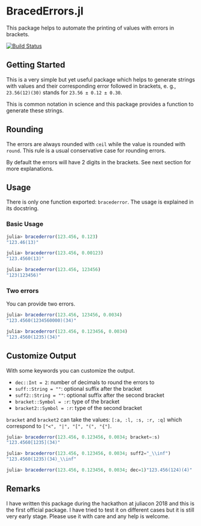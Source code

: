 # BracedErrors.jl

This package helps to automate the printing of values with errors in brackets.

[![Build Status](https://travis-ci.org/stakaz/BracedErrors.jl.svg?branch=master)](https://travis-ci.org/stakaz/BracedErrors.jl)

## Getting Started

This is a very simple but yet useful package which helps to generate strings with values and their corresponding error followed in brackets, e. g., `23.56(12)(30)` stands for `23.56 ± 0.12 ± 0.30`.

This is common notation in science and this package provides a function to generate these strings.

## Rounding

The errors are always rounded with `ceil` while the value is rounded with `round`. This rule is a usual conservative case for rounding errors.

By default the errors will have 2 digits in the brackets. See next section for more explanations.

## Usage

There is only one function exported: `bracederror`.
The usage is explained in its docstring.

### Basic Usage

```julia
julia> bracederror(123.456, 0.123)
"123.46(13)"

julia> bracederror(123.456, 0.00123)
"123.4560(13)"

julia> bracederror(123.456, 123456)
"123(123456)"
```

### Two errors
You can provide two errors.

```julia
julia> bracederror(123.456, 123456, 0.0034)
"123.4560(1234560000)(34)"

julia> bracederror(123.456, 0.123456, 0.0034)
"123.4560(1235)(34)"
```

## Customize Output

With some keywords you can customize the output.

- `dec::Int = 2`: number of decimals to round the errors to
- `suff::String = ""`: optional suffix after the bracket
- `suff2::String = ""`: optional suffix after the second bracket
- `bracket::Symbol = :r`: type of the bracket
- `bracket2::Symbol = :r`: type of the second bracket

`bracket` and `bracket2` can take the values: `[:a, :l, :s, :r, :q]` which correspond to `["<", "|", "[", "(", "{"]`.

```julia
julia> bracederror(123.456, 0.123456, 0.0034; bracket=:s)
"123.4560[1235](34)"

julia> bracederror(123.456, 0.123456, 0.0034; suff2="_\\inf")
"123.4560(1235)(34)_\\inf"

julia> bracederror(123.456, 0.123456, 0.0034; dec=1)"123.456(124)(4)"
```

## Remarks

I have written this package during the hackathon at juliacon 2018 and this is the first official package.
I have tried to test it on different cases but it is still very early stage. Please use it with care and any help is welcome.

